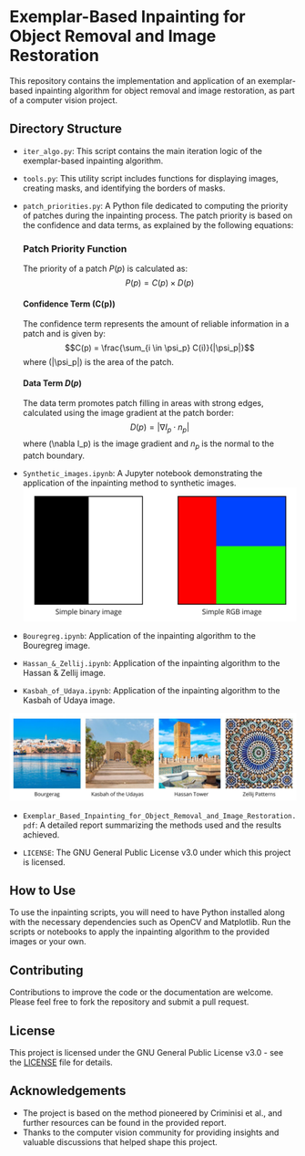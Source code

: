 # Exemplar-Based Inpainting for Object Removal and Image Restoration

This repository contains the implementation and application of an exemplar-based inpainting algorithm for object removal and image restoration, as part of a computer vision project.

## Directory Structure

- `iter_algo.py`: This script contains the main iteration logic of the exemplar-based inpainting algorithm.

- `tools.py`: This utility script includes functions for displaying images, creating masks, and identifying the borders of masks.

- `patch_priorities.py`: A Python file dedicated to computing the priority of patches during the inpainting process. The patch priority is based on the confidence and data terms, as explained by the following equations:

    ### Patch Priority Function
    The priority of a patch $P(p)$ is calculated as:
    $$P(p) = C(p) \times D(p)$$

    #### Confidence Term \(C(p)\)
    The confidence term represents the amount of reliable information in a patch and is given by:
    $$C(p) = \frac{\sum_{i \in \psi_p} C(i)}{|\psi_p|}$$
    where \(|\psi_p|\) is the area of the patch.

    #### Data Term $D(p)$
    The data term promotes patch filling in areas with strong edges, calculated using the image gradient at the patch border:
    $$D(p) = | \nabla I_p \cdot n_p |$$
    where \(\nabla I_p\) is the image gradient and $n_p$ is the normal to the patch boundary.

-  `Synthetic_images.ipynb`: A Jupyter notebook demonstrating the application of the inpainting method to synthetic images.
![Images of landmarks and patterns](Images/BW_RGB.jpg)
- `Bouregreg.ipynb`: Application of the inpainting algorithm to the Bouregreg image.
- `Hassan_&_Zellij.ipynb`: Application of the inpainting algorithm to the Hassan & Zellij image.
- `Kasbah_of_Udaya.ipynb`: Application of the inpainting algorithm to the Kasbah of Udaya image.
  
![Images of landmarks and patterns](Images/images.jpg)


- `Exemplar_Based_Inpainting_for_Object_Removal_and_Image_Restoration.pdf`: A detailed report summarizing the methods used and the results achieved.

- `LICENSE`: The GNU General Public License v3.0 under which this project is licensed.

## How to Use

To use the inpainting scripts, you will need to have Python installed along with the necessary dependencies such as OpenCV and Matplotlib. Run the scripts or notebooks to apply the inpainting algorithm to the provided images or your own.

## Contributing

Contributions to improve the code or the documentation are welcome. Please feel free to fork the repository and submit a pull request.

## License

This project is licensed under the GNU General Public License v3.0 - see the [LICENSE](LICENSE) file for details.

## Acknowledgements

- The project is based on the method pioneered by Criminisi et al., and further resources can be found in the provided report.
- Thanks to the computer vision community for providing insights and valuable discussions that helped shape this project.

